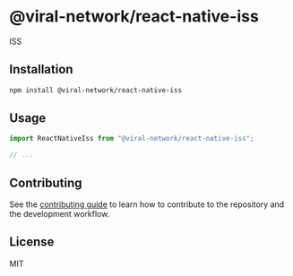 # @viral-network/react-native-iss

ISS

## Installation

```sh
npm install @viral-network/react-native-iss
```

## Usage

```js
import ReactNativeIss from "@viral-network/react-native-iss";

// ...
```

## Contributing

See the [contributing guide](CONTRIBUTING.md) to learn how to contribute to the repository and the development workflow.

## License

MIT
